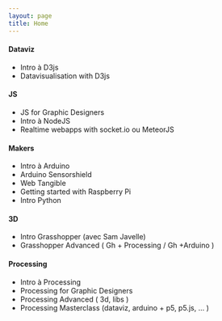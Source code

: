 ```yaml
---
layout: page
title: Home
---
```


#### Dataviz

* Intro à D3js
* Datavisualisation with D3js

#### JS

* JS for Graphic Designers
* Intro à NodeJS
* Realtime webapps with socket.io  ou MeteorJS

#### Makers

* Intro à Arduino
* Arduino Sensorshield
* Web Tangible
* Getting started with Raspberry Pi
* Intro Python

#### 3D

* Intro Grasshopper (avec Sam Javelle)
* Grasshopper Advanced ( Gh + Processing / Gh +Arduino )

#### Processing

* Intro à Processing
* Processing for Graphic Designers
* Processing Advanced ( 3d, libs )
* Processing Masterclass (dataviz, arduino + p5, p5.js, ... )
